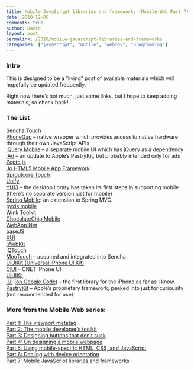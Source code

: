 ```yaml
---
title: Mobile JavaScript libraries and frameworks (Mobile Web Part 7)
date: 2010-12-06
comments: true
author: David
layout: post
permalink: /2010/mobile-javascript-libraries-and-frameworks
categories: ["javascript", "mobile", "webdev", "programming"]
---
```

### Intro

This is designed to be a &#8220;living&#8221; post of available materials which will hopefully be updated frequently.

Right now there&#8217;s not much, just some links, but I hope to keep adding materials, so check back!

### The List

[Sencha Touch][1]  
[PhoneGap][2] &#8211; native wrapper which provides access to native hardware through their own JavaScript APIs  
[jQuery Mobile][3] &#8211; a separate mobile UI which has jQuery as a dependency  
[iAd][4] &#8211; an update to Apple&#8217;s PastryKit, but probably intended only for ads  
[Zepto.js][5]  
[Jo HTML5 Mobile App Framework][6]  
[Sproutcore Touch][7]  
[Unify][8]  
[YUI3][9] &#8211; the desktop library has taken its first steps in supporting mobile (there&#8217;s no separate version just for mobile)  
[Spring Mobile][10]: an extension to Spring MVC.  
[pyxis mobile][11]  
[Wink Toolkit][12]  
[ChocolateChip Mobile][13]  
[WebApp.Net][14]  
[baseJS][15]  
[XUI][16]  
[iWebKit][17]  
[jQTouch][18]  
[MooTouch][19] &#8211; acquired and integrated into Sencha  
[UiUIKit (Universal iPhone UI Kit)][20]  
[CiUI][21] &#8211; CNET iPhone UI  
[UiUIKit]()  
[iUI][22] ([on Google Code][23]) &#8211; the first library for the iPhone as far as I know.  
[PastryKit][24] &#8211; Apple&#8217;s proprietary framework, peeked into just for curiousity (not recommended for use)

### More from the Mobile Web series:

[Part 1: The viewport metatag][25]  
[Part 2: The mobile developer’s toolkit][26]  
[Part 3: Designing buttons that don’t suck][27]  
[Part 4: On designing a mobile webpage][28]  
[Part 5: Using mobile-specific HTML, CSS, and JavaScript][29]  
[Part 6: Dealing with device orientation][30]  
[Part 7: Mobile JavaScript libraries and frameworks][31]

 [1]: http://www.sencha.com/products/touch/
 [2]: http://www.phonegap.com/
 [3]: http://jquerymobile.com/
 [4]: http://developer.apple.com/iad/
 [5]: http://zeptojs.com/
 [6]: http://joapp.com/
 [7]: http://touch.sproutcore.com/hedwig/
 [8]: http://unify.github.com/unify/
 [9]: http://developer.yahoo.com/yui/3/
 [10]: http://www.springsource.org/spring-mobile
 [11]: http://pyxismobile.com/
 [12]: http://www.winktoolkit.org/
 [13]: http://chocolatechipmobile.wordpress.com/
 [14]: http://webapp-net.com/
 [15]: http://paularmstrongdesigns.com/projects/basejs/
 [16]: http://xuijs.com/
 [17]: http://iwebkit.net/
 [18]: http://www.jqtouch.com/
 [19]: http://notes.sencha.com/post/1483278482/wed-like-to-extend-a-warm-welcome-to-one-of-our
 [20]: http://code.google.com/p/iphone-universal/
 [21]: http://code.google.com/p/ciui-dev/
 [22]: http://www.iui-js.org/
 [23]: http://code.google.com/p/iui/
 [24]: http://davidbcalhoun.com/2009/pastrykit-digging-into-an-apple-pie
 [25]: http://davidbcalhoun.com/2010/viewport-metatag
 [26]: http://davidbcalhoun.com/2010/the-mobile-developers-toolkit-mobile-web-part-2
 [27]: http://davidbcalhoun.com/2010/designing-buttons-that-dont-suck
 [28]: http://davidbcalhoun.com/2010/on-designing-a-mobile-webpage
 [29]: http://davidbcalhoun.com/2010/using-mobile-specific-html-css-javascript
 [30]: http://davidbcalhoun.com/2010/dealing-with-device-orientation
 [31]: http://davidbcalhoun.com/2010/mobile-javascript-libraries-and-frameworks